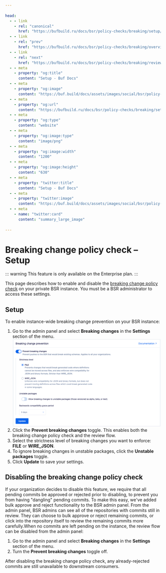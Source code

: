 ```yaml
---

head:
  - - link
    - rel: "canonical"
      href: "https://bufbuild.ru/docs/bsr/policy-checks/breaking/setup/"
  - - link
    - rel: "prev"
      href: "https://bufbuild.ru/docs/bsr/policy-checks/breaking/overview/"
  - - link
    - rel: "next"
      href: "https://bufbuild.ru/docs/bsr/policy-checks/breaking/review-commits/"
  - - meta
    - property: "og:title"
      content: "Setup - Buf Docs"
  - - meta
    - property: "og:image"
      content: "https://buf.build/docs/assets/images/social/bsr/policy-checks/breaking/setup.png"
  - - meta
    - property: "og:url"
      content: "https://bufbuild.ru/docs/bsr/policy-checks/breaking/setup/"
  - - meta
    - property: "og:type"
      content: "website"
  - - meta
    - property: "og:image:type"
      content: "image/png"
  - - meta
    - property: "og:image:width"
      content: "1200"
  - - meta
    - property: "og:image:height"
      content: "630"
  - - meta
    - property: "twitter:title"
      content: "Setup - Buf Docs"
  - - meta
    - property: "twitter:image"
      content: "https://buf.build/docs/assets/images/social/bsr/policy-checks/breaking/setup.png"
  - - meta
    - name: "twitter:card"
      content: "summary_large_image"

---
```


# Breaking change policy check – Setup

::: warning
This feature is only available on the Enterprise plan.
:::

This page describes how to enable and disable the [breaking change policy check](../overview/) on your private BSR instance. You must be a BSR administrator to access these settings.

## Setup

To enable instance-wide breaking change prevention on your BSR instance:

1.  Go to the admin panel and select **Breaking changes** in the **Settings** section of the menu.![Screen shot of admin panel](../../../../images/bsr/policy-checks/breaking-changes-panel.png)
2.  Click the **Prevent breaking changes** toggle. This enables both the breaking change policy check and the review flow.
3.  Select the strictness level of breaking changes you want to enforce: **FILE** or **WIRE_JSON**.
4.  To ignore breaking changes in unstable packages, click the **Unstable packages** toggle.
5.  Click **Update** to save your settings.

## Disabling the breaking change policy check

If your organization decides to disable this feature, we require that all pending commits be approved or rejected prior to disabling, to prevent you from having "dangling" pending commits. To make this easy, we've added bulk approve and reject functionality to the BSR admin panel. From the admin panel, BSR admins can see all of the repositories with commits still in review. They can choose to bulk approve or reject remaining commits, or click into the repository itself to review the remaining commits more carefully.When no commits are left pending on the instance, the review flow can be disabled from the admin panel:

1.  Go to the admin panel and select **Breaking changes** in the **Settings** section of the menu.
2.  Turn the **Prevent breaking changes** toggle off.

After disabling the breaking change policy check, any already-rejected commits are still unavailable to downstream consumers.
